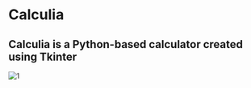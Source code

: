 # Calculia
## Calculia is a Python-based calculator created using Tkinter 
![1](https://github.com/user-attachments/assets/7c2d74d0-e9df-44e6-86c8-96cb3e468190)
